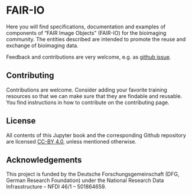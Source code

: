 # FAIR-IO

Here you will find specifications, documentation and examples of components of “FAIR Image Objects” (FAIR-IO) for the bioimaging community.
The entities described are intended to promote the reuse and exchange of bioimaging data.

Feedback and contributions are very welcome, e.g. as [github issue](https://github.com/NFDI4BIOIMAGE/FAIR-IO/issues).



## Contributing

Contributions are welcome. Consider adding your favorite training resources so that we can make sure that they are findable and reusable.
You find instructions in how to contribute on the contributing page.

## License

All contents of this Jupyter book and the corresponding Github repository are licensed [CC-BY 4.0](https://creativecommons.org/licenses/by/4.0/), unless mentioned otherwise.


## Acknowledgements

This project is funded by the Deutsche Forschungsgemeinschaft (DFG, German  Research Foundation) under the National Research Data Infrasstructure – NFDI 46/1 – 501864659.




